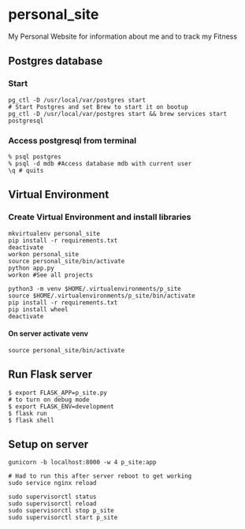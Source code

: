 # personal_site
My Personal Website for information about me and to track my Fitness

## Postgres database
### Start
```
pg_ctl -D /usr/local/var/postgres start
# Start Postgres and set Brew to start it on bootup
pg_ctl -D /usr/local/var/postgres start && brew services start postgresql
```

### Access postgresql from terminal
```
% psql postgres
% psql -d mdb #Access database mdb with current user
\q # quits
```

## Virtual Environment
### Create Virtual Environment and install libraries
```
mkvirtualenv personal_site
pip install -r requirements.txt
deactivate
workon personal_site
source personal_site/bin/activate
python app.py
workon #See all projects

python3 -m venv $HOME/.virtualenvironments/p_site
source $HOME/.virtualenvironments/p_site/bin/activate
pip install -r requirements.txt
pip install wheel
deactivate
```

#### On server activate venv
```
source personal_site/bin/activate
```

## Run Flask server
```
$ export FLASK_APP=p_site.py
# to turn on debug mode
$ export FLASK_ENV=development
$ flask run
$ flask shell
```

## Setup on server
```
gunicorn -b localhost:8000 -w 4 p_site:app

# Had to run this after server reboot to get working
sudo service nginx reload

sudo supervisorctl status
sudo supervisorctl reload
sudo supervisorctl stop p_site
sudo supervisorctl start p_site
```
